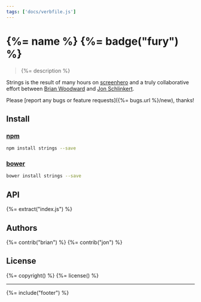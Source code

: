 ```yaml
---
tags: ['docs/verbfile.js']
---
```

# {%= name %} {%= badge("fury") %}

> {%= description %}

Strings is the result of many hours on [screenhero](http://screenhero.com/) and a truly collaborative effort between [Brian Woodward](https://github.com/doowb) and [Jon Schlinkert](https://github.com/jonschlinkert).

Please [report any bugs or feature requests]({%= bugs.url %}/new), thanks!

## Install

### [npm](npmjs.org)

```bash
npm install strings --save
```

### [bower](https://github.com/bower/bower)

```bash
bower install strings --save
```

## API
{%= extract("index.js") %}


## Authors
{%= contrib("brian") %}
{%= contrib("jon") %}

## License
{%= copyright() %}
{%= license() %}

***

{%= include("footer") %}